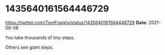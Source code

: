 # 1435640161564446729
https://twitter.com/TomFrankly/status/1435640161564446729
**Date:** 2021-09-08

You take thousands of tiny steps.

Others see giant steps.

